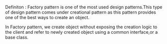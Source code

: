 Definiton : 
Factory pattern is one of the most used design patterns.This type of design pattern comes under creational pattern as this pattern provides one of the best ways to create an object.

In Factory pattern, we create object without exposing the creation logic to the client and refer to newly created object using a common interface,or a base class.